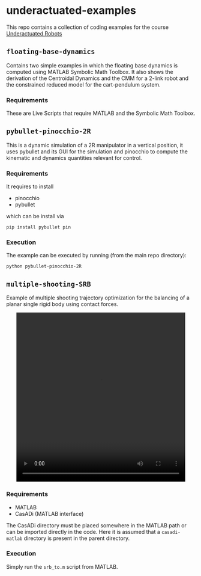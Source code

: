 # underactuated-examples
This repo contains a collection of coding examples for the course [Underactuated Robots](http://www.diag.uniroma1.it/%7Eoriolo/ur_LL/)

## `floating-base-dynamics`

Contains two simple examples in which the floating base dynamics is computed using MATLAB Symbolic Math Toolbox.
It also shows the derivation of the Centroidal Dynamics and the CMM for a 2-link robot and the constrained reduced model for the cart-pendulum system.

### Requirements
These are Live Scripts that require MATLAB and the Symbolic Math Toolbox.

## `pybullet-pinocchio-2R`

This is a dynamic simulation of a 2R manipulator in a vertical position, it uses pybullet and its GUI for the simulation and pinocchio to compute the kinematic and dynamics quantities relevant for control.

### Requirements
It requires to install 
* pinocchio
* pybullet

which can be install via 
```
pip install pybullet pin
```
### Execution
The example can be executed by running (from the main repo directory):
```
python pybullet-pinocchio-2R
```


## `multiple-shooting-SRB`
Example of multiple shooting trajectory optimization for the balancing of a planar single rigid body using contact forces.

<div align="center">
	<video src="multiple-shooting-SRB/SRB_anim.mp4" width="450" height="450"/>
</div>

### Requirements

* MATLAB
* CasADi (MATLAB interface)

The CasADi directory must be placed somewhere in the MATLAB path or can be imported directly in the code. Here it is assumed that a `casadi-matlab` directory is present in the parent directory.

### Execution
Simply run the `srb_to.m` script from MATLAB.
